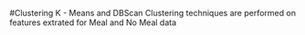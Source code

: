 #Clustering
K - Means and DBScan Clustering techniques are performed on features extrated for Meal and No Meal data
